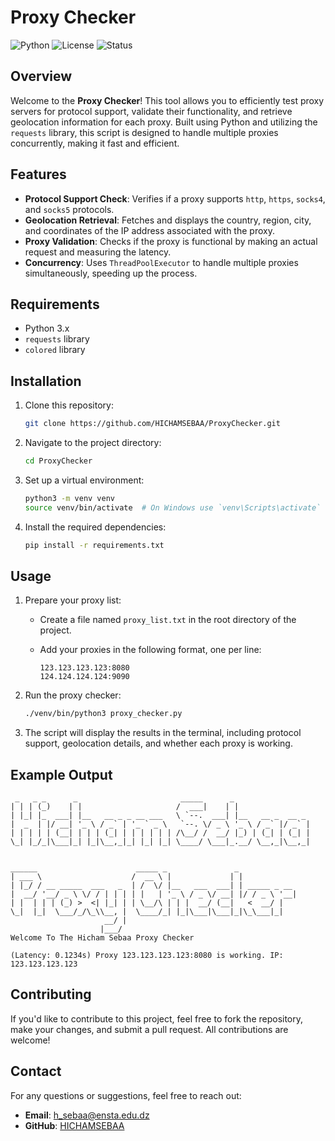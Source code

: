 
# Proxy Checker

![Python](https://img.shields.io/badge/Python-3.x-blue.svg)
![License](https://img.shields.io/github/license/HICHAMSEBAA/ProxyChecker)
![Status](https://img.shields.io/badge/Status-Active-brightgreen.svg)

## Overview

Welcome to the **Proxy Checker**! This tool allows you to efficiently test proxy servers for protocol support, validate their functionality, and retrieve geolocation information for each proxy. Built using Python and utilizing the `requests` library, this script is designed to handle multiple proxies concurrently, making it fast and efficient.

## Features

- **Protocol Support Check**: Verifies if a proxy supports `http`, `https`, `socks4`, and `socks5` protocols.
- **Geolocation Retrieval**: Fetches and displays the country, region, city, and coordinates of the IP address associated with the proxy.
- **Proxy Validation**: Checks if the proxy is functional by making an actual request and measuring the latency.
- **Concurrency**: Uses `ThreadPoolExecutor` to handle multiple proxies simultaneously, speeding up the process.

## Requirements

- Python 3.x
- `requests` library
- `colored` library

## Installation

1. Clone this repository:

    ```bash
    git clone https://github.com/HICHAMSEBAA/ProxyChecker.git
    ```

2. Navigate to the project directory:

    ```bash
    cd ProxyChecker
    ```

3. Set up a virtual environment:

    ```bash
    python3 -m venv venv
    source venv/bin/activate  # On Windows use `venv\Scripts\activate`
    ```

4. Install the required dependencies:

    ```bash
    pip install -r requirements.txt
    ```

## Usage

1. Prepare your proxy list:

    - Create a file named `proxy_list.txt` in the root directory of the project.
    - Add your proxies in the following format, one per line:

      ```
      123.123.123.123:8080
      124.124.124.124:9090
      ```

2. Run the proxy checker:

    ```bash
    ./venv/bin/python3 proxy_checker.py
    ```

3. The script will display the results in the terminal, including protocol support, geolocation details, and whether each proxy is working.

## Example Output

```
 _   _ _      _                       _____      _                 
| | | (_)    | |                     /  ___|    | |                
| |_| |_  ___| |__   __ _ _ __ ___   \ `--.  ___| |__   __ _  __ _ 
|  _  | |/ __| '_ \ / _` | '_ ` _ \   `--. \/ _ \ '_ \ / _` |/ _` |
| | | | | (__| | | | (_| | | | | | | /\__/ /  __/ |_) | (_| | (_| |
\_| |_/_|\___|_| |_|\__,_|_| |_| |_| \____/ \___|_.__/ \__,_|\__,_|
                                                                   
                                                                   
______                      _____ _               _                
| ___ \                    /  __ \ |             | |               
| |_/ / __ _____  ___   _  | /  \/ |__   ___  ___| | _____ _ __    
|  __/ '__/ _ \ \/ / | | | | |   | '_ \ / _ \/ __| |/ / _ \ '__|   
| |  | | | (_) >  <| |_| | | \__/\ | | |  __/ (__|   <  __/ |      
\_|  |_|  \___/_/\_\\__, |  \____/_| |_|\___|\___|_|\_\___|_|      
                     __/ |                                         
                    |___/                                          
Welcome To The Hicham Sebaa Proxy Checker

(Latency: 0.1234s) Proxy 123.123.123.123:8080 is working. IP: 123.123.123.123
```

## Contributing

If you'd like to contribute to this project, feel free to fork the repository, make your changes, and submit a pull request. All contributions are welcome!

## Contact

For any questions or suggestions, feel free to reach out:

- **Email**: h_sebaa@ensta.edu.dz
- **GitHub**: [HICHAMSEBAA](https://github.com/HICHAMSEBAA)
